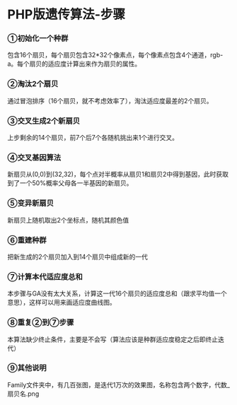 # PHP版遗传算法-步骤
### ①初始化一个种群
包含16个扇贝，每个扇贝包含32*32个像素点，每个像素点包含4个通道，rgb-a。每个扇贝的适应度计算出来作为扇贝的属性。
### ②淘汰2个扇贝
通过冒泡排序（16个扇贝，就不考虑效率了），淘汰适应度最差的2个扇贝。
### ③交叉生成2个新扇贝
上步剩余的14个扇贝，前7个后7个各随机挑出来1个进行交叉。
### ④交叉基因算法
新扇贝从(0,0)到(32,32)，每个点对半概率从扇贝1和扇贝2中得到基因，此时获取到了一个50%概率父母各一半基因的新扇贝。
### ⑤变异新扇贝
新扇贝上随机取出2个坐标点，随机其颜色值
### ⑥重建种群
把新生成的2个扇贝加入到14个扇贝中组成新的一代
### ⑦计算本代适应度总和
本步骤与GA没有太大关系，计算这一代16个扇贝的适应度总和（跟求平均值一个意思），这样可以用来画适应度曲线图。
### ⑧重复②到⑦步骤
本算法缺少终止条件，主要是不会写（算法应该是种群适应度稳定之后即终止迭代）
### ⑨其他说明
Family文件夹中，有几百张图，是迭代1万次的效果图，名称包含两个数字，代数_扇贝名.png